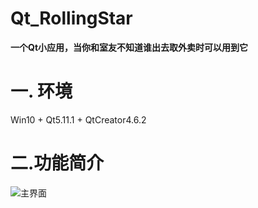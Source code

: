 # Qt_RollingStar
**一个Qt小应用，当你和室友不知道谁出去取外卖时可以用到它**
# 一. 环境
Win10 + Qt5.11.1 + QtCreator4.6.2
# 二.功能简介
![主界面](E:\Qt_RollingStar\RollingStar_surface.png)
